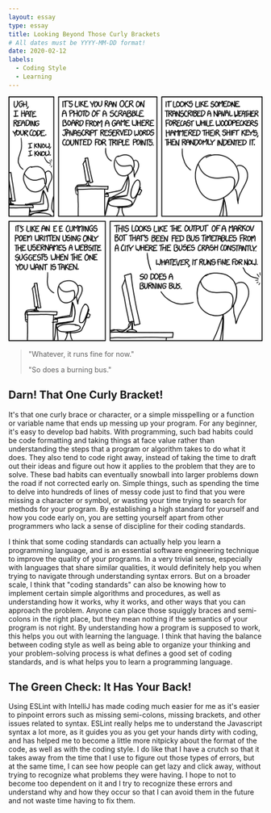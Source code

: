 ```yaml
---
layout: essay
type: essay
title: Looking Beyond Those Curly Brackets
# All dates must be YYYY-MM-DD format!
date: 2020-02-12
labels:
  - Coding Style
  - Learning
---
```


<img class="ui medium right floated rounded image" src="/images/code_quality_2.png" length="800" width="1000">

> "Whatever, it runs fine for now."
>
> "So does a burning bus."

## Darn! That One Curly Bracket!

It's that one curly brace or character, or a simple misspelling or a function or variable name that ends up messing up your 
program. For any beginner, it's easy to develop bad habits. With programming, such bad habits could be code formatting and
taking things at face value rather than understanding the steps that a program or algorithm takes to do what it does.
They also tend to code right away, instead of taking the time to draft out their ideas and figure out how it applies to the 
problem that they are to solve. These bad habits can eventually snowball into larger problems down the road if not corrected 
early on. Simple things, such as spending the time to delve into hundreds of lines of messy code just to find that you were 
missing a character or symbol, or wasting your time trying to search for methods for your program. By establishing a high 
standard for yourself and how you code early on, you are setting yourself apart from other programmers who lack a sense of 
discipline for their coding standards.

I think that some coding standards can actually help you learn a programming language, and is an essential
software engineering technique to improve the quality of your programs. In a very trivial sense, 
especially with languages that share similar qualities, it would definitely help you when trying to navigate through 
understanding syntax errors. But on a broader scale, I think that "coding standards" can also be knowing how to implement
certain simple algorithms and procedures, as well as understanding how it works, why it works, and other ways that you can 
approach the problem. Anyone can place those squiggly braces and semi-colons in the right place, but they mean nothing if the 
semantics of your program is not right. By understanding how a program is supposed to work, this helps you out with learning 
the language. I think that having the balance between coding style as well as being able to organize your thinking and your 
problem-solving process is what defines a good set of coding standards, and is what helps you to learn a programming language.

## The Green Check: It Has Your Back!

Using ESLint with IntelliJ has made coding much easier for me as it's easier to pinpoint errors such as missing semi-colons,
missing brackets, and other issues related to syntax. ESLint really helps me to understand the Javascript syntax a lot more,
as it guides you as you get your hands dirty with coding, and has helped me to become a little more nitpicky about the format
of the code, as well as with the coding style. I do like that I have a crutch so that it takes away from the time that I use 
to figure out those types of errors, but at the same time, I can see how people can get lazy and click away, without trying to 
recognize what problems they were having. I hope to not to become too dependent on it and I try to recognize these errors and 
understand why and how they occur so that I can avoid them in the future and not waste time having to fix them.
